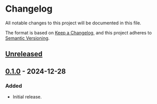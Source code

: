 # Changelog

All notable changes to this project will be documented in this file.

The format is based on [Keep a Changelog](https://keepachangelog.com/en/1.1.0/),
and this project adheres to [Semantic Versioning](https://semver.org/spec/v2.0.0.html).

## [Unreleased]

## [0.1.0] - 2024-12-28

### Added

- Initial release.

[unreleased]: https://github.com/gbmhunter/NinjaHSM/compare/v0.1.0...HEAD
[0.1.0]: https://github.com/gbmhunter/NinjaHSM/releases/tag/v0.1.0
